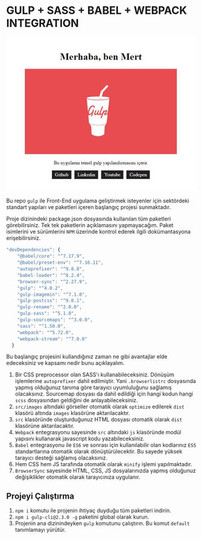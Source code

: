 # GULP + SASS + BABEL + WEBPACK INTEGRATION

![hello-gulp](hello.jpg)

Bu repo `gulp` ile Front-End uygulama geliştirmek isteyenler için sektördeki standart yapıları ve paketleri içeren başlangıç projesi sunmaktadır.

Proje dizinindeki package.json dosyasında kullanılan tüm paketleri görebilirsiniz. Tek tek paketlerin açıklamasını yapmayacağım. Paket isimlerini ve sürümlerini `NPM` üzerinde kontrol ederek ilgili dokümantasyona erişebilirsiniz.

```js
"devDependencies": {
    "@babel/core": "^7.17.9",
    "@babel/preset-env": "^7.16.11",
    "autoprefixer": "^9.8.8",
    "babel-loader": "^8.2.4",
    "browser-sync": "^2.27.9",
    "gulp": "^4.0.2",
    "gulp-imagemin": "^7.1.0",
    "gulp-postcss": "^9.0.1",
    "gulp-rename": "^2.0.0",
    "gulp-sass": "^5.1.0",
    "gulp-sourcemaps": "^3.0.0",
    "sass": "^1.50.0",
    "webpack": "^5.72.0",
    "webpack-stream": "^7.0.0"
  }
```

Bu başlangıç projesini kullandığınız zaman ne gibi avantajlar elde edeceksiniz ve kapsamı nedir bunu açıklayalım.

1. Bir CSS preprocessor olan SASS'ı kullanabileceksiniz. Dönüşüm işlemlerine `autoprefixer` dahil edilmiştir. Yani `.browserlistrc` dosyasında yapmış olduğunuz tanıma göre tarayıcı uyumluluğunu sağlamış olacaksınız. Sourcemap dosyası da dahil edildiği için hangi kodun hangi `scss` dosyasından geldiğini de anlayabileceksiniz.
2. `src/images` altındaki görseller otomatik olarak `optimize` edilerek `dist` klasörü altında `images` klasörüne aktarılacaktır.
3. `src` klasöründe oluşturduğunuz HTML dosyası otomatik olarak `dist` klasörüne aktarılacaktır.
4. `Webpack` entegrasyonu sayesinde `src` altındaki `js` klasöründe modül yapısını kullanarak javascript kodu yazabileceksiniz. 
5. `Babel` entegrasyonu ile `ES6` ve sonrası için kullanılabilir olan kodlarınız `ES5` standartlarına otomatik olarak dönüştürülecektir. Bu sayede yüksek tarayıcı desteği sağlamış olacaksınız. 
6. Hem CSS hem JS tarafında otomatik olarak `minify` işlemi yapılmaktadır.
7. `BrowserSync` sayesinde HTML, CSS, JS dosyalarınızda yapmış olduğunuz değişiklikler otomatik olarak tarayıcınıza uygulanır. 


## Projeyi Çalıştırma
1. `npm i` komutu ile projenin ihtiyaç duyduğu tüm paketleri indirin.
2. `npm i gulp-cli@2.3.0 -g` paketini global olarak kurun.
3. Projenin ana dizinindeyken `gulp` komutunu çalıştırın. Bu komut `default` tanımlamayı yürütür.

